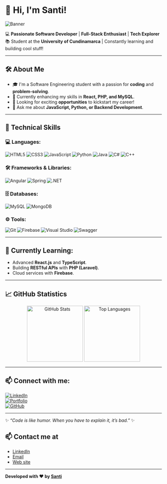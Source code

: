 # 👋 Hi, I'm Santi!  

![Banner](https://e0.pxfuel.com/wallpapers/582/516/desktop-wallpaper-linux-programmer-pixel-art-artist-background-and-anime-programming.jpg)  

💻 **Passionate Software Developer** | **Full-Stack Enthusiast** | **Tech Explorer**  
📚 Student at the **University of Cundinamarca** | Constantly learning and building cool stuff!  

---

## 🛠️ **About Me**
- 🎓 I'm a Software Engineering student with a passion for **coding** and **problem-solving**.  
- 🌱 Currently enhancing my skills in **React, PHP, and MySQL**.  
- 🚀 Looking for exciting **opportunities** to kickstart my career!  
- 💬 Ask me about **JavaScript, Python, or Backend Development**.  

---

## 🚀 **Technical Skills**

### 💻 **Languages:**
![HTML5](https://img.shields.io/badge/HTML5-E34F26?style=for-the-badge&logo=html5&logoColor=white)
![CSS3](https://img.shields.io/badge/CSS3-1572B6?style=for-the-badge&logo=css3&logoColor=white)
![JavaScript](https://img.shields.io/badge/JavaScript-F7DF1E?style=for-the-badge&logo=javascript&logoColor=black)
![Python](https://img.shields.io/badge/Python-3776AB?style=for-the-badge&logo=python&logoColor=white)
![Java](https://img.shields.io/badge/Java-007396?style=for-the-badge&logo=java&logoColor=white)
![C#](https://img.shields.io/badge/C%23-239120?style=for-the-badge&logo=csharp&logoColor=white)
![C++](https://img.shields.io/badge/C++-00599C?style=for-the-badge&logo=cplusplus&logoColor=white)

### 🛠️ **Frameworks & Libraries:**
![Angular](https://img.shields.io/badge/Angular-DD0031?style=for-the-badge&logo=angular&logoColor=white)
![Spring](https://img.shields.io/badge/Spring-6DB33F?style=for-the-badge&logo=spring&logoColor=white)
![.NET](https://img.shields.io/badge/.NET-512BD4?style=for-the-badge&logo=dotnet&logoColor=white)

### 🗄️ **Databases:**
![MySQL](https://img.shields.io/badge/MySQL-4479A1?style=for-the-badge&logo=mysql&logoColor=white)
![MongoDB](https://img.shields.io/badge/MongoDB-47A248?style=for-the-badge&logo=mongodb&logoColor=white)

### ⚙️ **Tools:**
![Git](https://img.shields.io/badge/Git-F05032?style=for-the-badge&logo=git&logoColor=white)
![Firebase](https://img.shields.io/badge/Firebase-FFCA28?style=for-the-badge&logo=firebase&logoColor=black)
![Visual Studio](https://img.shields.io/badge/Visual%20Studio-5C2D91?style=for-the-badge&logo=visualstudio&logoColor=white)
![Swagger](https://img.shields.io/badge/Swagger-85EA2D?style=for-the-badge&logo=swagger&logoColor=black)

---

## 🌱 **Currently Learning:**
- Advanced **React.js** and **TypeScript**.  
- Building **RESTful APIs** with **PHP (Laravel)**.  
- Cloud services with **Firebase**.  

---

## 📈 **GitHub Statistics**
<p align="center">
  <img src="https://github-readme-stats.vercel.app/api?username=elsantiwg&show_icons=true&theme=radical" alt="GitHub Stats" height="180em"/>
  <img src="https://github-readme-stats.vercel.app/api/top-langs/?username=elsantiwg&layout=compact&theme=radical" alt="Top Languages" height="180em"/>
</p>

---

## 📫 **Connect with me:**
[![LinkedIn](https://img.shields.io/badge/LinkedIn-0A66C2?style=for-the-badge&logo=linkedin&logoColor=white)](https://www.linkedin.com/in/tu-perfil-linkedin)  
[![Portfolio](https://img.shields.io/badge/Portfolio-FF5722?style=for-the-badge&logo=netlify&logoColor=white)](https://elsantiwg.netlify.app/)  
[![GitHub](https://img.shields.io/badge/GitHub-181717?style=for-the-badge&logo=github&logoColor=white)](https://github.com/elsantiwg)  

---

✨ *“Code is like humor. When you have to explain it, it’s bad.”* ✨  


## 📫 Contact me at

- [LinkedIn](https://www.linkedin.com/in/kevin-santiago-prieto-guerrero-b10b90213/)
- [Email](kspg2350@gmail.com)
- [Web site](https://elsantiwg.netlify.app/)

---

**Developed with ❤️ by [Santi](https://github.com/elsantiwg)**
